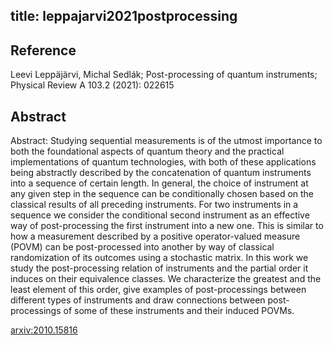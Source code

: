 title: leppajarvi2021postprocessing
---

## Reference

Leevi Leppäjärvi, Michal Sedlák; Post-processing of quantum instruments; Physical Review A 103.2 (2021): 022615  

## Abstract 

Abstract:  Studying sequential measurements is of the utmost importance to both the
foundational aspects of quantum theory and the practical implementations of
quantum technologies, with both of these applications being abstractly
described by the concatenation of quantum instruments into a sequence of
certain length. In general, the choice of instrument at any given step in the
sequence can be conditionally chosen based on the classical results of all
preceding instruments. For two instruments in a sequence we consider the
conditional second instrument as an effective way of post-processing the first
instrument into a new one. This is similar to how a measurement described by a
positive operator-valued measure (POVM) can be post-processed into another by
way of classical randomization of its outcomes using a stochastic matrix. In
this work we study the post-processing relation of instruments and the partial
order it induces on their equivalence classes. We characterize the greatest and
the least element of this order, give examples of post-processings between
different types of instruments and draw connections between post-processings of
some of these instruments and their induced POVMs.

    

[arxiv:2010.15816](https://arxiv.org/abs/2010.15816)

